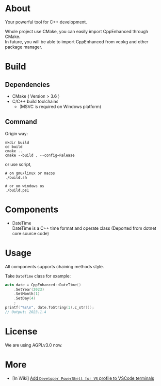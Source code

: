 # About

Your powerful tool for C++ development.

Whole project use CMake, you can easily import CppEnhanced through CMake.  
In future, you will be able to import CppEnhanced from vcpkg and other package manager.

# Build

## Dependencies

+ CMake ( Version > 3.6 )
+ C/C++ build toolchains
  - (MSVC is required on Windows platform)

## Command

Origin way:

```shell
mkdir build
cd build
cmake ..
cmake --build . --config=Release
```

or use script,

```shell
# on gnu/linux or macos
./build.sh

# or on windows os
./build.ps1
```

# Components

- DateTime  
  DateTime is a C++ time format and operate class (Deported from dotnet core source code)

# Usage

All components supports chaining methods style.

Take `DateTime` class for example:

```cpp
auto date = CppEnhanced::DateTime()
    .SetYear(2023)
    .SetMonth(1)
    .SetDay(4)
    ;
printf("%s\n", date.ToString(1).c_str());
// Output: 2023.1.4
```

# License

We are using AGPLv3.0 now.

# More

- [In Wiki] [Add `Developer PowerShell for VS` profile to VSCode terminals](https://github.com/Dynesshely/CppEnhanced/wiki/Add-%60Developer-PowerShell-for-VS%60-info-your-VSCode)
